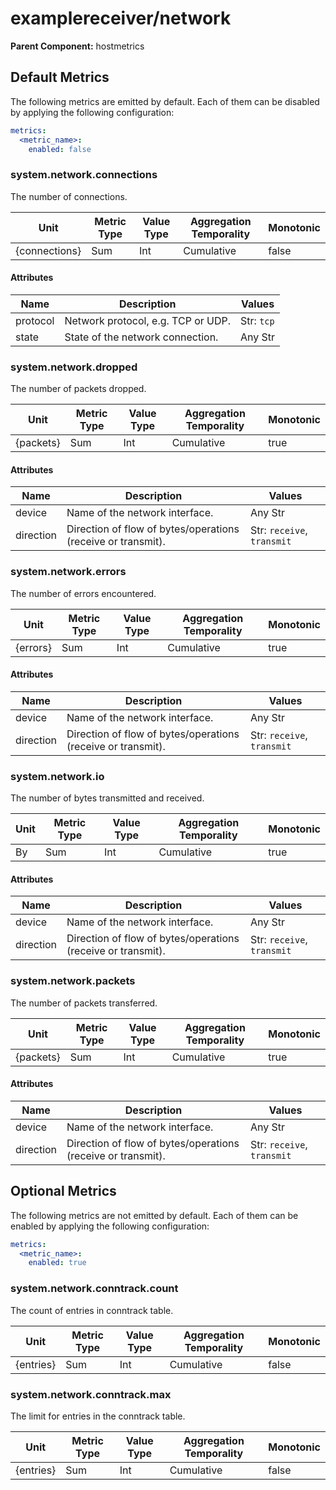 [comment]: <> (Code generated by mdatagen. DO NOT EDIT.)

# examplereceiver/network

**Parent Component:** hostmetrics

## Default Metrics

The following metrics are emitted by default. Each of them can be disabled by applying the following configuration:

```yaml
metrics:
  <metric_name>:
    enabled: false
```

### system.network.connections

The number of connections.

| Unit          | Metric Type | Value Type | Aggregation Temporality | Monotonic |
| ------------- | ----------- | ---------- | ----------------------- | --------- |
| {connections} | Sum         | Int        | Cumulative              | false     |

#### Attributes

| Name     | Description                        | Values     |
| -------- | ---------------------------------- | ---------- |
| protocol | Network protocol, e.g. TCP or UDP. | Str: `tcp` |
| state    | State of the network connection.   | Any Str    |

### system.network.dropped

The number of packets dropped.

| Unit      | Metric Type | Value Type | Aggregation Temporality | Monotonic |
| --------- | ----------- | ---------- | ----------------------- | --------- |
| {packets} | Sum         | Int        | Cumulative              | true      |

#### Attributes

| Name      | Description                                                  | Values                     |
| --------- | ------------------------------------------------------------ | -------------------------- |
| device    | Name of the network interface.                               | Any Str                    |
| direction | Direction of flow of bytes/operations (receive or transmit). | Str: `receive`, `transmit` |

### system.network.errors

The number of errors encountered.

| Unit     | Metric Type | Value Type | Aggregation Temporality | Monotonic |
| -------- | ----------- | ---------- | ----------------------- | --------- |
| {errors} | Sum         | Int        | Cumulative              | true      |

#### Attributes

| Name      | Description                                                  | Values                     |
| --------- | ------------------------------------------------------------ | -------------------------- |
| device    | Name of the network interface.                               | Any Str                    |
| direction | Direction of flow of bytes/operations (receive or transmit). | Str: `receive`, `transmit` |

### system.network.io

The number of bytes transmitted and received.

| Unit | Metric Type | Value Type | Aggregation Temporality | Monotonic |
| ---- | ----------- | ---------- | ----------------------- | --------- |
| By   | Sum         | Int        | Cumulative              | true      |

#### Attributes

| Name      | Description                                                  | Values                     |
| --------- | ------------------------------------------------------------ | -------------------------- |
| device    | Name of the network interface.                               | Any Str                    |
| direction | Direction of flow of bytes/operations (receive or transmit). | Str: `receive`, `transmit` |

### system.network.packets

The number of packets transferred.

| Unit      | Metric Type | Value Type | Aggregation Temporality | Monotonic |
| --------- | ----------- | ---------- | ----------------------- | --------- |
| {packets} | Sum         | Int        | Cumulative              | true      |

#### Attributes

| Name      | Description                                                  | Values                     |
| --------- | ------------------------------------------------------------ | -------------------------- |
| device    | Name of the network interface.                               | Any Str                    |
| direction | Direction of flow of bytes/operations (receive or transmit). | Str: `receive`, `transmit` |

## Optional Metrics

The following metrics are not emitted by default. Each of them can be enabled by applying the following configuration:

```yaml
metrics:
  <metric_name>:
    enabled: true
```

### system.network.conntrack.count

The count of entries in conntrack table.

| Unit      | Metric Type | Value Type | Aggregation Temporality | Monotonic |
| --------- | ----------- | ---------- | ----------------------- | --------- |
| {entries} | Sum         | Int        | Cumulative              | false     |

### system.network.conntrack.max

The limit for entries in the conntrack table.

| Unit      | Metric Type | Value Type | Aggregation Temporality | Monotonic |
| --------- | ----------- | ---------- | ----------------------- | --------- |
| {entries} | Sum         | Int        | Cumulative              | false     |
